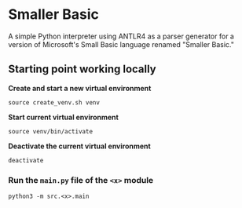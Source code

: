 # Smaller Basic

A simple Python interpreter using ANTLR4 as a parser generator for a version of Microsoft's Small Basic language renamed "Smaller Basic."

## Starting point working locally

**Create and start a new virtual environment**

`source create_venv.sh venv` 

**Start current virtual environment**

`source venv/bin/activate`

**Deactivate the current virtual environment**

`deactivate`

### Run the `main.py` file of the `<x>` module 

`python3 -m src.<x>.main`




